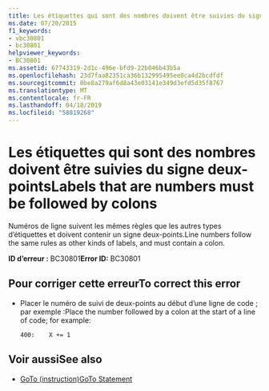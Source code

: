 ```yaml
---
title: Les étiquettes qui sont des nombres doivent être suivies du signe deux-points
ms.date: 07/20/2015
f1_keywords:
- vbc30801
- bc30801
helpviewer_keywords:
- BC30801
ms.assetid: 67743319-2d1c-496e-bfd9-22b046b43b5a
ms.openlocfilehash: 23d7faa82351ca36b132995495ee0ca4d2bcdfdf
ms.sourcegitcommit: 0be8a279af6d8a43e03141e349d3efd5d35f8767
ms.translationtype: MT
ms.contentlocale: fr-FR
ms.lasthandoff: 04/18/2019
ms.locfileid: "58819268"
---
```

# <a name="labels-that-are-numbers-must-be-followed-by-colons"></a><span data-ttu-id="02650-102">Les étiquettes qui sont des nombres doivent être suivies du signe deux-points</span><span class="sxs-lookup"><span data-stu-id="02650-102">Labels that are numbers must be followed by colons</span></span>
<span data-ttu-id="02650-103">Numéros de ligne suivent les mêmes règles que les autres types d’étiquettes et doivent contenir un signe deux-points.</span><span class="sxs-lookup"><span data-stu-id="02650-103">Line numbers follow the same rules as other kinds of labels, and must contain a colon.</span></span>  
  
 <span data-ttu-id="02650-104">**ID d’erreur :** BC30801</span><span class="sxs-lookup"><span data-stu-id="02650-104">**Error ID:** BC30801</span></span>  
  
## <a name="to-correct-this-error"></a><span data-ttu-id="02650-105">Pour corriger cette erreur</span><span class="sxs-lookup"><span data-stu-id="02650-105">To correct this error</span></span>  
  
-   <span data-ttu-id="02650-106">Placer le numéro de suivi de deux-points au début d’une ligne de code ; par exemple :</span><span class="sxs-lookup"><span data-stu-id="02650-106">Place the number followed by a colon at the start of a line of code; for example:</span></span>  
  
    ```  
    400:    X += 1  
    ```  
  
## <a name="see-also"></a><span data-ttu-id="02650-107">Voir aussi</span><span class="sxs-lookup"><span data-stu-id="02650-107">See also</span></span>

- [<span data-ttu-id="02650-108">GoTo (instruction)</span><span class="sxs-lookup"><span data-stu-id="02650-108">GoTo Statement</span></span>](../../../visual-basic/language-reference/statements/goto-statement.md)
